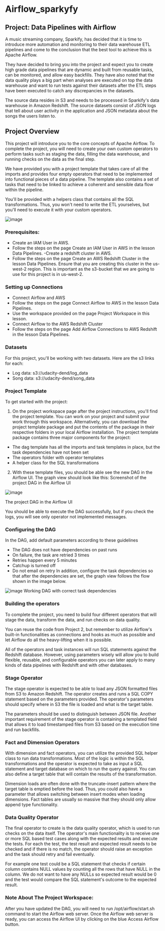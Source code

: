 # Airflow_sparkyfy

## Project: Data Pipelines with Airflow
A music streaming company, Sparkify, has decided that it is time to introduce more automation and monitoring to their data warehouse ETL pipelines and come to the conclusion that the best tool to achieve this is Apache Airflow.

They have decided to bring you into the project and expect you to create high grade data pipelines that are dynamic and built from reusable tasks, can be monitored, and allow easy backfills. They have also noted that the data quality plays a big part when analyses are executed on top the data warehouse and want to run tests against their datasets after the ETL steps have been executed to catch any discrepancies in the datasets.

The source data resides in S3 and needs to be processed in Sparkify's data warehouse in Amazon Redshift. The source datasets consist of JSON logs that tell about user activity in the application and JSON metadata about the songs the users listen to.

## Project Overview
This project will introduce you to the core concepts of Apache Airflow. To complete the project, you will need to create your own custom operators to perform tasks such as staging the data, filling the data warehouse, and running checks on the data as the final step.

We have provided you with a project template that takes care of all the imports and provides four empty operators that need to be implemented into functional pieces of a data pipeline. The template also contains a set of tasks that need to be linked to achieve a coherent and sensible data flow within the pipeline.

You'll be provided with a helpers class that contains all the SQL transformations. Thus, you won't need to write the ETL yourselves, but you'll need to execute it with your custom operators.


![image](https://user-images.githubusercontent.com/65776444/206279562-2cbe24b7-488a-4236-845f-f865d3215872.png)

### Prerequisites:
- Create an IAM User in AWS.
 - Follow the steps on the page Create an IAM User in AWS in the lesson Data Pipelines.
-Create a redshift cluster in AWS.
  - Follow the steps on the page Create an AWS Redshift Cluster in the lesson Data Pipelines. Ensure that you are creating this cluster in the us-west-2 region. This is important as the s3-bucket that we are going to use for this project is in us-west-2.
### Setting up Connections
- Connect Airflow and AWS
 - Follow the steps on the page Connect Airflow to AWS in the lesson Data Pipelines.
 - Use the workspace provided on the page Project Workspace in this lesson.
- Connect Airflow to the AWS Redshift Cluster
 - Follow the steps on the page Add Airflow Connections to AWS Redshift in the lesson Data Pipelines.


### Datasets
For this project, you'll be working with two datasets. Here are the s3 links for each:

- Log data: s3://udacity-dend/log_data
- Song data: s3://udacity-dend/song_data


### Project Template
To get started with the project:

1. On the project workspace page after the project instructions, you'll find the project template. You can work on your project and submit your work through this workspace. Alternatively, you can download the project template package and put the contents of the package in their respective folders in your local Airflow installation. The project template package contains three major components for the project:
 - The dag template has all the imports and task templates in place, but the task dependencies have not been set
 - The operators folder with operator templates
 - A helper class for the SQL transformations
2. With these template files, you should be able see the new DAG in the Airflow UI. The graph view should look like this:
Screenshot of the project DAG in the Airflow UI

![image](https://user-images.githubusercontent.com/65776444/206282274-eba0423c-9e9d-45dc-bf50-7e82301d644f.png)

The project DAG in the Airflow UI

You should be able to execute the DAG successfully, but if you check the logs, you will see only operator not implemented messages.

### Configuring the DAG
In the DAG, add default parameters according to these guidelines

- The DAG does not have dependencies on past runs
- On failure, the task are retried 3 times
- Retries happen every 5 minutes
- Catchup is turned off
- Do not email on retry
In addition, configure the task dependencies so that after the dependencies are set, the graph view follows the flow shown in the image below.

![image](https://user-images.githubusercontent.com/65776444/206282472-74781170-121b-4afa-a9e3-d0200756a1f4.png)
Working DAG with correct task dependencies

### Building the operators
To complete the project, you need to build four different operators that will stage the data, transform the data, and run checks on data quality.

You can reuse the code from Project 2, but remember to utilize Airflow's built-in functionalities as connections and hooks as much as possible and let Airflow do all the heavy-lifting when it is possible.

All of the operators and task instances will run SQL statements against the Redshift database. However, using parameters wisely will allow you to build flexible, reusable, and configurable operators you can later apply to many kinds of data pipelines with Redshift and with other databases.

### Stage Operator
The stage operator is expected to be able to load any JSON formatted files from S3 to Amazon Redshift. The operator creates and runs a SQL COPY statement based on the parameters provided. The operator's parameters should specify where in S3 the file is loaded and what is the target table.

The parameters should be used to distinguish between JSON file. Another important requirement of the stage operator is containing a templated field that allows it to load timestamped files from S3 based on the execution time and run backfills.

### Fact and Dimension Operators
With dimension and fact operators, you can utilize the provided SQL helper class to run data transformations. Most of the logic is within the SQL transformations and the operator is expected to take as input a SQL statement and target database on which to run the query against. You can also define a target table that will contain the results of the transformation.

Dimension loads are often done with the truncate-insert pattern where the target table is emptied before the load. Thus, you could also have a parameter that allows switching between insert modes when loading dimensions. Fact tables are usually so massive that they should only allow append type functionality.

### Data Quality Operator
The final operator to create is the data quality operator, which is used to run checks on the data itself. The operator's main functionality is to receive one or more SQL based test cases along with the expected results and execute the tests. For each the test, the test result and expected result needs to be checked and if there is no match, the operator should raise an exception and the task should retry and fail eventually.

For example one test could be a SQL statement that checks if certain column contains NULL values by counting all the rows that have NULL in the column. We do not want to have any NULLs so expected result would be 0 and the test would compare the SQL statement's outcome to the expected result.

### Note About The Project Workspace:
After you have updated the DAG, you will need to run /opt/airflow/start.sh command to start the Airflow web server. Once the Airflow web server is ready, you can access the Airflow UI by clicking on the blue Access Airflow button.


